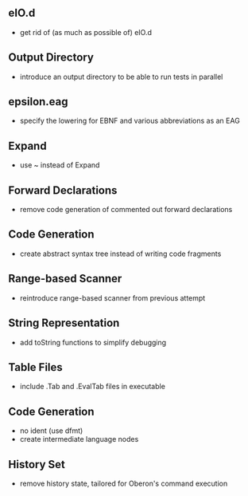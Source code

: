 ## eIO.d

- get rid of (as much as possible of) eIO.d

## Output Directory

- introduce an output directory to be able to run tests in parallel

## epsilon.eag

- specify the lowering for EBNF and various abbreviations as an EAG

## Expand

- use ~ instead of Expand

## Forward Declarations

- remove code generation of commented out forward declarations

## Code Generation

- create abstract syntax tree instead of writing code fragments

## Range-based Scanner

- reintroduce range-based scanner from previous attempt

## String Representation

- add toString functions to simplify debugging

## Table Files

- include .Tab and .EvalTab files in executable

## Code Generation

- no ident (use dfmt)
- create intermediate language nodes

## History Set

- remove history state, tailored for Oberon's command execution
